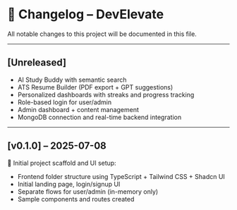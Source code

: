 # 📌 Changelog – DevElevate

All notable changes to this project will be documented in this file.

---

## [Unreleased]

- AI Study Buddy with semantic search
- ATS Resume Builder (PDF export + GPT suggestions)
- Personalized dashboards with streaks and progress tracking
- Role-based login for user/admin
- Admin dashboard + content management
- MongoDB connection and real-time backend integration

---

## [v0.1.0] – 2025-07-08

🚀 Initial project scaffold and UI setup:

- Frontend folder structure using TypeScript + Tailwind CSS + Shadcn UI
- Initial landing page, login/signup UI
- Separate flows for user/admin (in-memory only)
- Sample components and routes created
